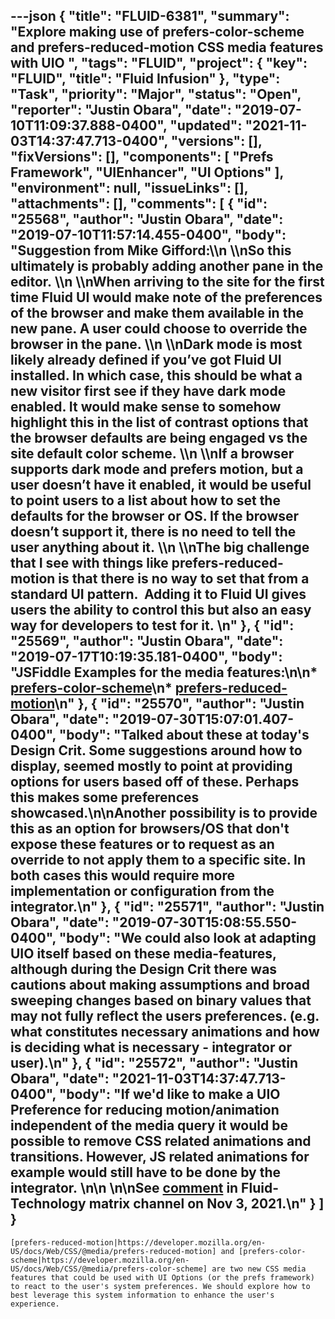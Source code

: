 ---json
{
  "title": "FLUID-6381",
  "summary": "Explore making use of prefers-color-scheme and prefers-reduced-motion CSS media features with UIO ",
  "tags": "FLUID",
  "project": {
    "key": "FLUID",
    "title": "Fluid Infusion"
  },
  "type": "Task",
  "priority": "Major",
  "status": "Open",
  "reporter": "Justin Obara",
  "date": "2019-07-10T11:09:37.888-0400",
  "updated": "2021-11-03T14:37:47.713-0400",
  "versions": [],
  "fixVersions": [],
  "components": [
    "Prefs Framework",
    "UIEnhancer",
    "UI Options"
  ],
  "environment": null,
  "issueLinks": [],
  "attachments": [],
  "comments": [
    {
      "id": "25568",
      "author": "Justin Obara",
      "date": "2019-07-10T11:57:14.455-0400",
      "body": "Suggestion from Mike Gifford:\\\n \\\nSo this ultimately is probably adding another pane in the editor. \\\n \\\nWhen arriving to the site for the first time Fluid UI would make note of the preferences of the browser and make them available in the new pane. A user could choose to override the browser in the pane. \\\n \\\nDark mode is most likely already defined if you’ve got Fluid UI installed. In which case, this should be what a new visitor first see if they have dark mode enabled. It would make sense to somehow highlight this in the list of contrast options that the browser defaults are being engaged vs the site default color scheme. \\\n \\\nIf a browser supports dark mode and prefers motion, but a user doesn’t have it enabled, it would be useful to point users to a list about how to set the defaults for the browser or OS. If the browser doesn’t support it, there is no need to tell the user anything about it. \\\n \\\nThe big challenge that I see with things like prefers-reduced-motion is that there is no way to set that from a standard UI pattern.  Adding it to Fluid UI gives users the ability to control this but also an easy way for developers to test for it. \n"
    },
    {
      "id": "25569",
      "author": "Justin Obara",
      "date": "2019-07-17T10:19:35.181-0400",
      "body": "JSFiddle Examples for the media features:\n\n* [prefers-color-scheme](https://jsfiddle.net/snfmaLvw/23/)\n* [prefers-reduced-motion](https://jsfiddle.net/fk0pqLud/2/)\n"
    },
    {
      "id": "25570",
      "author": "Justin Obara",
      "date": "2019-07-30T15:07:01.407-0400",
      "body": "Talked about these at today's Design Crit. Some suggestions around how to display, seemed mostly to point at providing options for users based off of these. Perhaps this makes some preferences showcased.\n\nAnother possibility is to provide this as an option for browsers/OS that don't expose these features or to request as an override to not apply them to a specific site. In both cases this would require more implementation or configuration from the integrator.\n"
    },
    {
      "id": "25571",
      "author": "Justin Obara",
      "date": "2019-07-30T15:08:55.550-0400",
      "body": "We could also look at adapting UIO itself based on these media-features, although during the Design Crit there was cautions about making assumptions and broad sweeping changes based on binary values that may not fully reflect the users preferences. (e.g. what constitutes necessary animations and how is deciding what is necessary - integrator or user).\n"
    },
    {
      "id": "25572",
      "author": "Justin Obara",
      "date": "2021-11-03T14:37:47.713-0400",
      "body": "If we'd like to make a UIO Preference for reducing motion/animation independent of the media query it would be possible to remove CSS related animations and transitions. However, JS related animations for example would still have to be done by the integrator. \n\n \n\nSee [comment](https://matrix.to/#/!JcoHDrfLedPQdFhAXn:matrix.org/$LZ6wUxUgRhOUt5duOmpbQWs-TQqM2iocD7qOBerwMIM?via=matrix.org) in Fluid-Technology matrix channel on Nov 3, 2021.\n"
    }
  ]
}
---
`[prefers-reduced-motion|https://developer.mozilla.org/en-US/docs/Web/CSS/@media/prefers-reduced-motion] and [prefers-color-scheme|https://developer.mozilla.org/en-US/docs/Web/CSS/@media/prefers-color-scheme] are two new CSS media features that could be used with UI Options (or the prefs framework) to react to the user's system preferences. We should explore how to best leverage this system information to enhance the user's experience. `

        